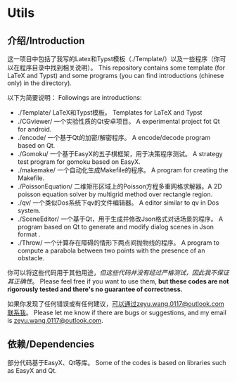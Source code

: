# Utils

## 介绍/Introduction

这一项目中包括了我写的Latex和Typst模板（./Template/）以及一些程序（你可以在程序目录中找到相关说明）。
This repository contains some template (for LaTeX and Typst) and some programs (you can find introductions (chinese only) in the directory).

以下为简要说明：
Followings are introductions:

- ./Template/ LaTeX和Typst模板。 Templates for LaTeX and Typst
- ./CGviewer/ 一个实验性质的Qt安卓项目。 A experimental project fot Qt for android.
- ./encode/ 一个基于Qt的加密/解密程序。 A encode/decode program based on Qt.
- ./Gomoku/ 一个基于EasyX的五子棋框架，用于决策程序测试。 A strategy test program for gomoku based on EasyX.
- ./makemake/ 一个自动化生成Makefile的程序。 A program for creating the Makefile.
- ./PoissonEquation/ 二维矩形区域上的Poisson方程多重网格求解器。A 2D poisson equation solver by multigrid method over rectangle region.
- ./qv/ 一个类似Dos系统下qv的文件编辑器。 A editor similar to qv in Dos system.
- ./SceneEditor/ 一个基于Qt，用于生成并修改Json格式对话场景的程序。 A program based on Qt to generate and modify dialog scenes in Json format .
- ./Throw/ 一个计算存在障碍的情形下两点间抛物线的程序。 A program to compute a parabola between two points with the presence of an obstacle.

你可以将这些代码用于其他用途，*但这些代码并没有经过严格测试，因此我不保证其正确性*。
Please feel free if you want to use them, **but these codes are not rigorously tested and there's no guarantee of correctness.**

如果你发现了任何错误或有任何建议，可以通过zeyu.wang.0117@outlook.com联系我。
Please let me know if there are bugs or suggestions, and my email is zeyu.wang.0117@outlook.com.

## 依赖/Dependencies

部分代码基于EasyX、Qt等库。
Some of the codes is based on libraries such as EasyX and Qt.

